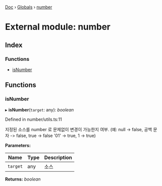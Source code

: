 [Doc](../README.md) › [Globals](../globals.md) › [number](number.md)

# External module: number

## Index

### Functions

* [isNumber](number.md#isnumber)

## Functions

###  isNumber

▸ **isNumber**(`target`: any): *boolean*

Defined in number/utils.ts:11

지정된 소스를 number 로 문제없이 변경이 가능한지 여부.
(예: null -> false, 공백 문자 -> false, true -> false '01' -> true, 1 -> true)

**Parameters:**

Name | Type | Description |
------ | ------ | ------ |
`target` | any | 소스  |

**Returns:** *boolean*
